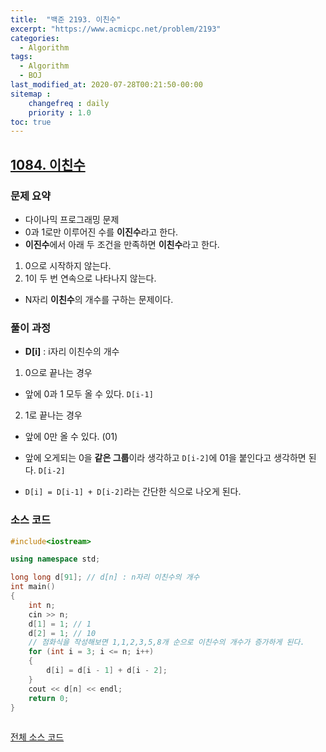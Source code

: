 ```yaml
---
title:  "백준 2193. 이친수"
excerpt: "https://www.acmicpc.net/problem/2193"
categories:
  - Algorithm
tags:
  - Algorithm
  - BOJ
last_modified_at: 2020-07-28T00:21:50-00:00
sitemap :
    changefreq : daily
    priority : 1.0
toc: true
---
```


## [1084. 이친수](https://www.acmicpc.net/problem/2193)
### 문제 요약
- 다이나믹 프로그래밍 문제
- 0과 1로만 이루어진 수를 **이진수**라고 한다.
- **이진수**에서 아래 두 조건을 만족하면 **이친수**라고 한다.
1. 0으로 시작하지 않는다.
2. 1이 두 번 연속으로 나타나지 않는다.
- N자리 **이친수**의 개수를 구하는 문제이다.

### 풀이 과정
- **D[i]** : i자리 이친수의 개수

1. 0으로 끝나는 경우
- 앞에 0과 1 모두 올 수 있다. `D[i-1]`

2. 1로 끝나는 경우
- 앞에 0만 올 수 있다. (01) 
- 앞에 오게되는 0을 **같은 그룹**이라 생각하고 `D[i-2]`에 01을 붙인다고 생각하면 된다. `D[i-2]`
 
- `D[i] = D[i-1] + D[i-2]`라는 간단한 식으로 나오게 된다.

### 소스 코드
```cpp
#include<iostream>

using namespace std;

long long d[91]; // d[n] : n자리 이친수의 개수
int main()
{
    int n;
    cin >> n;
    d[1] = 1; // 1
    d[2] = 1; // 10
    // 점화식을 작성해보면 1,1,2,3,5,8개 순으로 이친수의 개수가 증가하게 된다.
    for (int i = 3; i <= n; i++)
    {
        d[i] = d[i - 1] + d[i - 2];
    }
    cout << d[n] << endl;
    return 0;
}
   
```

[전체 소스 코드](https://github.com/tdm1223/Algorithm/blob/master/acmicpc.net/source/2193.cpp)